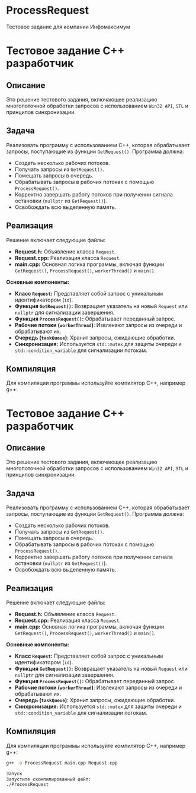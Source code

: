 # ProcessRequest
Тестовое задание для компании Инфомаксимум

# Тестовое задание C++ разработчик

## Описание

Это решение тестового задания, включающее реализацию многопоточной обработки запросов с использованием `Win32 API`, `STL` и принципов синхронизации.

## Задача

Реализовать программу с использованием C++, которая обрабатывает запросы, поступающие из функции `GetRequest()`.  Программа должна:

* Создать несколько рабочих потоков.
* Получать запросы из `GetRequest()`.
* Помещать запросы в очередь.
* Обрабатывать запросы в рабочих потоках с помощью `ProcessRequest()`.
* Корректно завершать работу потоков при получении сигнала остановки (`nullptr` из `GetRequest()`).
* Освобождать всю выделенную память.

## Реализация

Решение включает следующие файлы:

* **Request.h:** Объявление класса `Request`.
* **Request.cpp:** Реализация класса `Request`.
* **main.cpp:**  Основная логика программы, включая функции `GetRequest()`, `ProcessRequest()`, `workerThread()` и `main()`.

**Основные компоненты:**

* **Класс `Request`:** Представляет собой запрос с уникальным идентификатором (`id`).
* **Функция `GetRequest()`:**  Возвращает указатель на новый `Request` или `nullptr` для сигнализации завершения.
* **Функция `ProcessRequest()`:**  Обрабатывает переданный запрос.
* **Рабочие потоки (`workerThread`)**:  Извлекают запросы из очереди и обрабатывают их.
* **Очередь (`taskQueue`)**: Хранит запросы, ожидающие обработки.
* **Синхронизация:** Используется `std::mutex` для защиты очереди и `std::condition_variable` для сигнализации потокам.

## Компиляция

Для компиляции программы используйте компилятор C++, например g++:
# Тестовое задание C++ разработчик

## Описание

Это решение тестового задания, включающее реализацию многопоточной обработки запросов с использованием `Win32 API`, `STL` и принципов синхронизации.

## Задача

Реализовать программу с использованием C++, которая обрабатывает запросы, поступающие из функции `GetRequest()`.  Программа должна:

* Создать несколько рабочих потоков.
* Получать запросы из `GetRequest()`.
* Помещать запросы в очередь.
* Обрабатывать запросы в рабочих потоках с помощью `ProcessRequest()`.
* Корректно завершать работу потоков при получении сигнала остановки (`nullptr` из `GetRequest()`).
* Освобождать всю выделенную память.

## Реализация

Решение включает следующие файлы:

* **Request.h:** Объявление класса `Request`.
* **Request.cpp:** Реализация класса `Request`.
* **main.cpp:**  Основная логика программы, включая функции `GetRequest()`, `ProcessRequest()`, `workerThread()` и `main()`.

**Основные компоненты:**

* **Класс `Request`:** Представляет собой запрос с уникальным идентификатором (`id`).
* **Функция `GetRequest()`:**  Возвращает указатель на новый `Request` или `nullptr` для сигнализации завершения.
* **Функция `ProcessRequest()`:**  Обрабатывает переданный запрос.
* **Рабочие потоки (`workerThread`)**:  Извлекают запросы из очереди и обрабатывают их.
* **Очередь (`taskQueue`)**: Хранит запросы, ожидающие обработки.
* **Синхронизация:** Используется `std::mutex` для защиты очереди и `std::condition_variable` для сигнализации потокам.

## Компиляция

Для компиляции программы используйте компилятор C++, например g++:

```bash
g++ -o ProcessRequest main.cpp Request.cpp 

Запуск
Запустите скомпилированный файл:
./ProcessRequest
